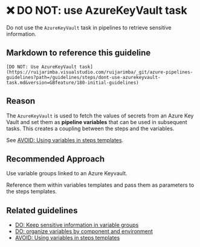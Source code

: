 # ❌ DO NOT: use AzureKeyVault task

Do not use the `AzureKeyVault` task in pipelines to retrieve sensitive
information.

## Markdown to reference this guideline

```plaintext
[DO NOT: Use AzureKeyVault task](https://ruijarimba.visualstudio.com/ruijarimba/_git/azure-pipelines-guidelines?path=/guidelines/steps/dont-use-azurekeyvault-task.md&version=GBfeature/180-initial-guidelines)
```

## Reason

The `AzureKeyVault` is used to fetch the values of secrets from an Azure Key
Vault and set them as **pipeline variables** that can be used in subsequent
tasks. This creates a coupling between the steps and the variables.

See [AVOID: Using variables in steps templates](../steps/avoid-variables.md).

## Recommended Approach

Use variable groups linked to an Azure Keyvault.

Reference them within
variables templates and pass them as parameters to the steps templates.

## Related guidelines

- [DO: Keep sensitive information in variable groups](../variables/do-sensitive-info-variable-groups.md)
- [DO: organize variables by component and environment](../variables/do-organize-variables.md)
- [AVOID: Using variables in steps templates](./avoid-variables.md)
